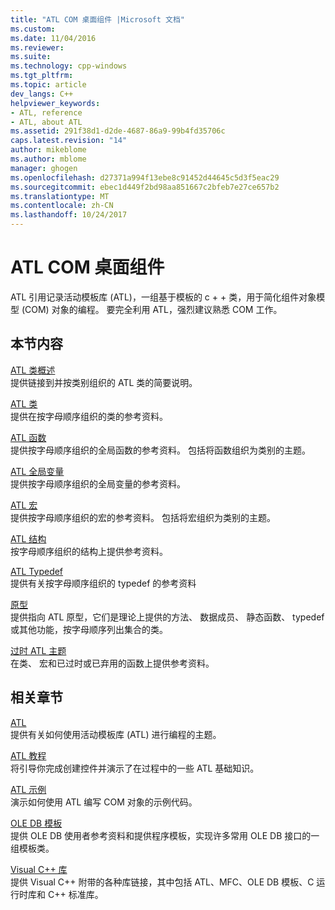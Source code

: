 ```yaml
---
title: "ATL COM 桌面组件 |Microsoft 文档"
ms.custom: 
ms.date: 11/04/2016
ms.reviewer: 
ms.suite: 
ms.technology: cpp-windows
ms.tgt_pltfrm: 
ms.topic: article
dev_langs: C++
helpviewer_keywords:
- ATL, reference
- ATL, about ATL
ms.assetid: 291f38d1-d2de-4687-86a9-99b4fd35706c
caps.latest.revision: "14"
author: mikeblome
ms.author: mblome
manager: ghogen
ms.openlocfilehash: d27371a994f13ebe8c91452d44645c5d3f5eac29
ms.sourcegitcommit: ebec1d449f2bd98aa851667c2bfeb7e27ce657b2
ms.translationtype: MT
ms.contentlocale: zh-CN
ms.lasthandoff: 10/24/2017
---
```

# <a name="atl-com-desktop-components"></a>ATL COM 桌面组件
ATL 引用记录活动模板库 (ATL)，一组基于模板的 c + + 类，用于简化组件对象模型 (COM) 对象的编程。 要完全利用 ATL，强烈建议熟悉 COM 工作。  
  
## <a name="in-this-section"></a>本节内容  
 [ATL 类概述](../atl/atl-class-overview.md)  
 提供链接到并按类别组织的 ATL 类的简要说明。  
  
 [ATL 类](../atl/reference/atl-classes.md)  
 提供在按字母顺序组织的类的参考资料。  
  
 [ATL 函数](../atl/reference/atl-functions.md)  
 提供按字母顺序组织的全局函数的参考资料。 包括将函数组织为类别的主题。  
  
 [ATL 全局变量](../atl/reference/atl-global-variables.md)  
 提供按字母顺序组织的全局变量的参考资料。  
  
 [ATL 宏](../atl/reference/atl-macros.md)  
 提供按字母顺序组织的宏的参考资料。 包括将宏组织为类别的主题。  
  
 [ATL 结构](../atl/reference/atl-structures.md)  
 按字母顺序组织的结构上提供参考资料。  
  
 [ATL Typedef](../atl/reference/atl-typedefs.md)  
 提供有关按字母顺序组织的 typedef 的参考资料  
  
 [原型](../atl/reference/atl-archetypes.md)  
 提供指向 ATL 原型，它们是理论上提供的方法、 数据成员、 静态函数、 typedef 或其他功能，按字母顺序列出集合的类。  
  
 [过时 ATL 主题](http://msdn.microsoft.com/en-us/7af0223d-148e-4a4c-bf9c-3e916a3b67ec)  
 在类、 宏和已过时或已弃用的函数上提供参考资料。  
  
## <a name="related-sections"></a>相关章节  
 [ATL](../atl/active-template-library-atl-concepts.md)  
 提供有关如何使用活动模板库 (ATL) 进行编程的主题。  
  
 [ATL 教程](../atl/active-template-library-atl-tutorial.md)  
 将引导你完成创建控件并演示了在过程中的一些 ATL 基础知识。  
  
 [ATL 示例](../visual-cpp-samples.md)  
 演示如何使用 ATL 编写 COM 对象的示例代码。  
  
 [OLE DB 模板](../data/oledb/ole-db-templates.md)  
 提供 OLE DB 使用者参考资料和提供程序模板，实现许多常用 OLE DB 接口的一组模板类。  
  
 [Visual C++ 库](http://msdn.microsoft.com/en-us/fec23c40-10c0-4857-9cdc-33a3b99b30ae)  
 提供 Visual C++ 附带的各种库链接，其中包括 ATL、MFC、OLE DB 模板、C 运行时库和 C++ 标准库。

